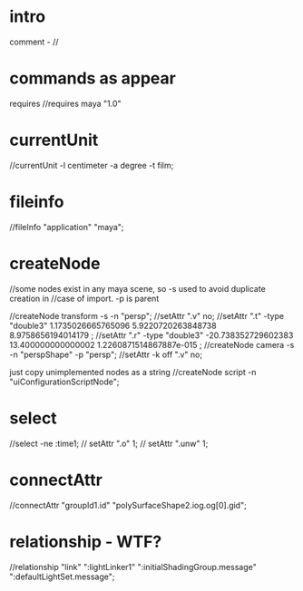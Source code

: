 # intro
comment - //

# commands as appear
requires 
//requires maya "1.0"

# currentUnit
//currentUnit -l centimeter -a degree -t film;

# fileinfo
//fileInfo "application" "maya";

# createNode
//some nodes exist in any maya scene, so -s used to avoid duplicate creation in
//case of import. -p is parent

//createNode transform -s -n "persp";
//setAttr ".v" no;
//setAttr ".t" -type "double3" 1.1735026665765096 5.9220720263848738 8.9758656194014179 ;
//setAttr ".r" -type "double3" -20.738352729602383 13.400000000000002 1.2260871514867887e-015 ;
//createNode camera -s -n "perspShape" -p "persp";
//setAttr -k off ".v" no;

just copy unimplemented nodes as a string
//createNode script -n "uiConfigurationScriptNode";

# select
//select -ne :time1;
//	setAttr ".o" 1;
//	setAttr ".unw" 1;

# connectAttr
//connectAttr "groupId1.id" "polySurfaceShape2.iog.og[0].gid";

# relationship - WTF?
//relationship "link" ":lightLinker1" ":initialShadingGroup.message" ":defaultLightSet.message";
